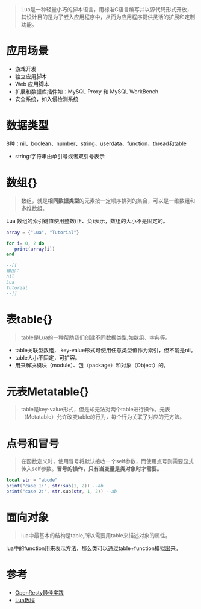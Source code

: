> Lua是一种轻量小巧的脚本语言，用标准C语言编写并以源代码形式开放， 其设计目的是为了嵌入应用程序中，从而为应用程序提供灵活的扩展和定制功能。

# 应用场景

- 游戏开发
- 独立应用脚本
- Web 应用脚本
- 扩展和数据库插件如：MySQL Proxy 和 MySQL WorkBench
- 安全系统，如入侵检测系统

# 数据类型

8种：nil、boolean、number、string、userdata、function、thread和table
* string:字符串由单引号或者双引号表示

# 数组{}

> 数组，就是**相同数据类型**的元素按一定顺序排列的集合，可以是一维数组和多维数组。

Lua 数组的索引键值使用整数(正、负)表示，数组的大小不是固定的。


```lua
array = {"Lua", "Tutorial"}

for i= 0, 2 do
   print(array[i])
end

--[[
输出：
nil
Lua
Tutorial
--]]
```

# 表table{}

> table是Lua的一种帮助我们创建不同数据类型,如数组、字典等。

* table关联型数组， key-value形式可使用任意类型值作为索引，但不能是nil。
* table大小不固定，可扩容。
* 用来解决模块（module）、包（package）和对象（Object）的。

# 元表Metatable{}

> table是key-value形式，但是却无法对两个table进行操作。元表（Metatable）允许改变table的行为，每个行为关联了对应的元方法。


# 点号和冒号

> 在函数定义时，使用冒号将默认接收一个self参数，而使用点号则需要显式传入self参数。**冒号的操作，只有当变量是类对象时才需要。**

```lua
local str = "abcde"
print("case 1:", str:sub(1, 2)) --ab 
print("case 2:", str.sub(str, 1, 2)) --ab
```



# 面向对象

> lua中最基本的结构是table,所以需要用table来描述对象的属性。

lua中的function用来表示方法，那么类可以通过table+function模拟出来。

# 参考

- [OpenResty最佳实践](https://moonbingbing.gitbooks.io/openresty-best-practices/content/lua/dot_diff.html)
- [Lua教程](https://www.runoob.com/lua/lua-object-oriented.html)
